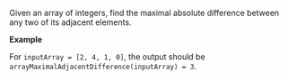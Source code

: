 Given an array of integers, find the maximal absolute difference between any two of its adjacent elements.

**Example**

For ``inputArray = [2, 4, 1, 0]``, the output should be
``arrayMaximalAdjacentDifference(inputArray) = 3``.